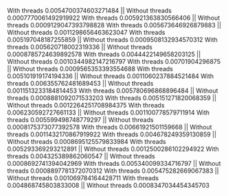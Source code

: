With threads 0.0054700374603271484 || Without threads 0.0007770061492919922 
With threads 0.005921363830566406 || Without threads 0.0009129047393798828 
With threads 0.005673646926879883 || Without threads 0.0011298656463623047 
With threads 0.005197048187255859 || Without threads 0.0009508132934570312 
With threads 0.005620718002319336 || Without threads 0.0008785724639892578 
With threads 0.0044422149658203125 || Without threads 0.0010344982147216797 
With threads 0.00701904296875 || Without threads 0.0009565353393554688 
With threads 0.005101919174194336 || Without threads 0.0011060237884521484 
With threads 0.006355762481689453 || Without threads 0.0011513233184814453 
With threads 0.005780696868896484 || Without threads 0.0008881092071533203 
With threads 0.005151271820068359 || Without threads 0.0012264251708984375 
With threads 0.006230592727661133 || Without threads 0.001100778579711914 
With threads 0.005599498748779297 || Without threads 0.0008175373077392578 
With threads 0.00661921501159668 || Without threads 0.0011432170867919922 
With threads 0.004678249359130859 || Without threads 0.0008695125579833984 
With threads 0.005293369293212891 || Without threads 0.0012500286102294922 
With threads 0.004325389862060547 || Without threads 0.0008692741394042969 
With threads 0.005340099334716797 || Without threads 0.0008897781372070312 
With threads 0.005475282669067383 || Without threads 0.001069784164428711 
With threads 0.004868745803833008 || Without threads 0.0008347034454345703 
